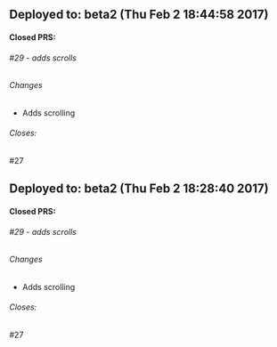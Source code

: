 ## Deployed to: beta2 (Thu Feb  2 18:44:58 2017)

#### Closed PRS:

###### #29 - adds scrolls

###### Changes
 
- Adds scrolling 


###### Closes:
 #27 

[meta_data]: {"beta2":{"old_sha":"c4dd481ac66b232ebda158bd3ff38655ba78e0da","commit_sha":"dafc14c71bdcdbe13909858e32a76aaa9cd3dd14"}}

## Deployed to: beta2 (Thu Feb  2 18:28:40 2017)

#### Closed PRS:

###### #29 - adds scrolls

###### Changes
 
- Adds scrolling 


###### Closes:
 #27 

[meta_data]: {"beta2":{"old_sha":"c4dd481ac66b232ebda158bd3ff38655ba78e0da","commit_sha":"e13855aa16ff7565590971d702f306d9028780c5"}}

